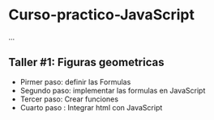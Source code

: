 # Curso-practico-JavaScript

...

## Taller #1: Figuras geometricas

- Pirmer paso: definir las Formulas
- Segundo paso: implementar las formulas en JavaScript
- Tercer paso: Crear funciones
- Cuarto paso : Integrar html con JavaScript
